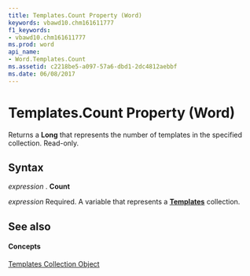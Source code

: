 ```yaml
---
title: Templates.Count Property (Word)
keywords: vbawd10.chm161611777
f1_keywords:
- vbawd10.chm161611777
ms.prod: word
api_name:
- Word.Templates.Count
ms.assetid: c2218be5-a097-57a6-dbd1-2dc4812aebbf
ms.date: 06/08/2017
---
```



# Templates.Count Property (Word)

Returns a  **Long** that represents the number of templates in the specified collection. Read-only.


## Syntax

 _expression_ . **Count**

 _expression_ Required. A variable that represents a **[Templates](templates-object-word.md)** collection.


## See also


#### Concepts


[Templates Collection Object](templates-object-word.md)

